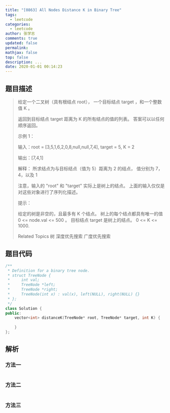 ```yaml
---
title: "[0863] All Nodes Distance K in Binary Tree"
tags:
  - leetcode
categories:
  - leetcode
author: 张学志
comments: true
updated: false
permalink:
mathjax: false
top: false
description: ...
date: 2020-01-01 00:14:23
---
```


## 题目描述

> 给定一个二叉树（具有根结点 root）， 一个目标结点 target ，和一个整数值 K 。 
> 
> 返回到目标结点 target 距离为 K 的所有结点的值的列表。 答案可以以任何顺序返回。 
> 
> 
> 
> 
> 
> 
> 示例 1： 
> 
> 输入：root = [3,5,1,6,2,0,8,null,null,7,4], target = 5, K = 2
> 
> 输出：[7,4,1]
> 
> 解释：
> 所求结点为与目标结点（值为 5）距离为 2 的结点，
> 值分别为 7，4，以及 1
> 
> 
> 
> 注意，输入的 "root" 和 "target" 实际上是树上的结点。
> 上面的输入仅仅是对这些对象进行了序列化描述。
> 
> 
> 
> 
> 提示： 
> 
> 
> 给定的树是非空的，且最多有 K 个结点。 
> 树上的每个结点都具有唯一的值 0 <= node.val <= 500 。 
> 目标结点 target 是树上的结点。 
> 0 <= K <= 1000. 
> 
> Related Topics 树 深度优先搜索 广度优先搜索

## 题目代码

```cpp
/**
 * Definition for a binary tree node.
 * struct TreeNode {
 *     int val;
 *     TreeNode *left;
 *     TreeNode *right;
 *     TreeNode(int x) : val(x), left(NULL), right(NULL) {}
 * };
 */
class Solution {
public:
    vector<int> distanceK(TreeNode* root, TreeNode* target, int K) {
        
    }
};
```

## 解析

### 方法一

```cpp

```

### 方法二

```cpp

```

### 方法三

```cpp

```

